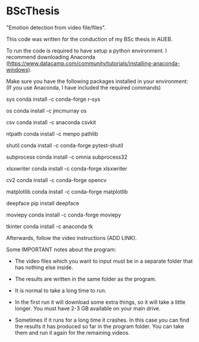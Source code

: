 # BScThesis

"Emotion detection from video file/files".

This code was written for the conduction of my BSc thesis in AUEB.

To run the code is required to have setup a python environment. I recommend downloading Anaconda (https://www.datacamp.com/community/tutorials/installing-anaconda-windows).

Make sure you have the following packages installed in your environment: (If you use Anaconda, I have included the required commands)

sys
conda install -c conda-forge r-sys

os
conda install -c jmcmurray os

csv
conda install -c anaconda csvkit

ntpath
conda install -c menpo pathlib

shutil
conda install -c conda-forge pytest-shutil

subprocess
conda install -c omnia subprocess32

xlsxwriter
conda install -c conda-forge xlsxwriter

cv2
conda install -c conda-forge opencv

matplotlib
conda install -c conda-forge matplotlib

deepface
pip install deepface

moviepy
conda install -c conda-forge moviepy

tkinter
conda install -c anaconda tk

Afterwards, follow the video instructions (ADD LINK).

Some IMPORTANT notes about the program:

* The video files which you want to input must be in a separate folder that has nothing else inside.

* The results are written in the same folder as the program.

* It is normal to take a long time to run.

* In the first run it will download some extra things, so it will take a little longer. You must have 2-3 GB available on your main drive.

* Sometimes if it runs for a long time it crashes. In this case you can find the results it has produced so far in the program folder. You can take them and run it again for the remaining videos.
